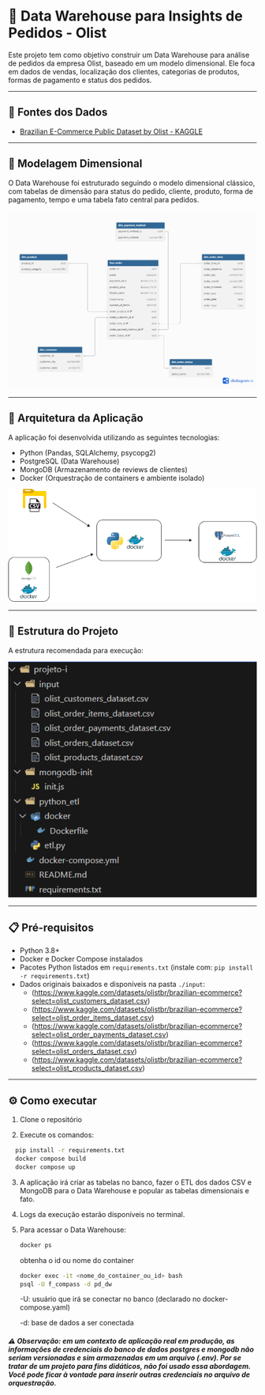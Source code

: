 # 🚚 Data Warehouse para Insights de Pedidos - Olist

Este projeto tem como objetivo construir um Data Warehouse para análise de pedidos da empresa Olist, baseado em um modelo dimensional. Ele foca em dados de vendas, localização dos clientes, categorias de produtos, formas de pagamento e status dos pedidos.

---

## 🔗 Fontes dos Dados

- [Brazilian E-Commerce Public Dataset by Olist - KAGGLE](https://www.kaggle.com/datasets/olistbr/brazilian-ecommerce?select=olist_order_payments_dataset.csv)  

---

## 📐 Modelagem Dimensional

O Data Warehouse foi estruturado seguindo o modelo dimensional clássico, com tabelas de dimensão para status do pedido, cliente, produto, forma de pagamento, tempo e uma tabela fato central para pedidos.

<p align="center">
  <img src="images/Olist - DW.png" alt="Diagrama do Modelo Dimensional" width="700">
</p>

---

## 🔧 Arquitetura da Aplicação

A aplicação foi desenvolvida utilizando as seguintes tecnologias:

- Python (Pandas, SQLAlchemy, psycopg2)
- PostgreSQL (Data Warehouse)
- MongoDB (Armazenamento de reviews de clientes)
- Docker (Orquestração de containers e ambiente isolado)

<p align="center">
  <img src="images/arquitetura-pd_dw.png" alt="Diagrama Arquitetural" width="700">
</p>

---

## 📁 Estrutura do Projeto

A estrutura recomendada para execução:

<p align="center">
  <img src="images/estrutura-pasta.png" alt="Estrutura de Pastas" width="700">
</p>

---

## 📋 Pré-requisitos

- Python 3.8+
- Docker e Docker Compose instalados
- Pacotes Python listados em `requirements.txt` (instale com: `pip install -r requirements.txt`)
- Dados originais baixados e disponíveis na pasta `./input`:
  - (https://www.kaggle.com/datasets/olistbr/brazilian-ecommerce?select=olist_customers_dataset.csv) 
  - (https://www.kaggle.com/datasets/olistbr/brazilian-ecommerce?select=olist_order_items_dataset.csv) 
  - (https://www.kaggle.com/datasets/olistbr/brazilian-ecommerce?select=olist_order_payments_dataset.csv) 
  - (https://www.kaggle.com/datasets/olistbr/brazilian-ecommerce?select=olist_orders_dataset.csv) 
  - (https://www.kaggle.com/datasets/olistbr/brazilian-ecommerce?select=olist_products_dataset.csv) 

---

## ⚙️ Como executar

1. Clone o repositório
   
2. Execute os comandos:
```bash
  pip install -r requirements.txt
  docker compose build
  docker compose up
```

3. A aplicação irá criar as tabelas no banco, fazer o ETL dos dados CSV e MongoDB para o Data Warehouse e popular as tabelas dimensionais e fato.

4. Logs da execução estarão disponíveis no terminal.

5. Para acessar o Data Warehouse:
   ```bash
   docker ps
   ```
   obtenha o id ou nome do container

    ```bash
    docker exec -it <nome_do_container_ou_id> bash
    psql -U f_compass -d pd_dw
    ```
     -U: usuário que irá se conectar no banco (declarado no docker-compose.yaml)
   
     -d: base de dados a ser conectada
##### ⚠️ Observação: em um contexto de aplicação real em produção, as informações de credenciais do banco de dados postgres e mongodb não seriam versionadas e sim armazenadas em um arquivo (.env). Por se tratar de um projeto para fins didáticos, não foi usado essa abordagem. Você pode ficar à vontade para inserir outras credenciais no arquivo de orquestração.
  
